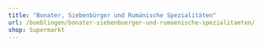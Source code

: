 ```yaml
---
title: "Bonater, Siebenbürger und Rumänische Spezialitäten"
url: /boeblingen/bonater-siebenbuerger-und-rumaenische-spezialitaeten/
shop: Supermarkt
---
```

